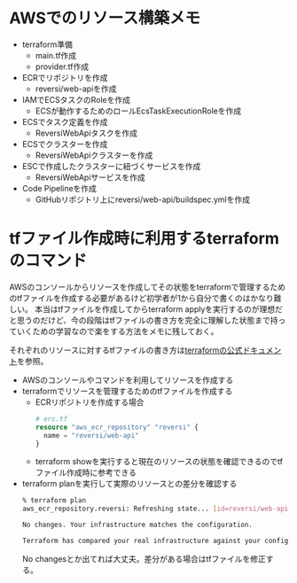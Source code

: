 # AWSでのリソース構築メモ

- terraform準備
  - main.tf作成
  - provider.tf作成
- ECRでリポジトリを作成
  - reversi/web-apiを作成
- IAMでECSタスクのRoleを作成
  - ECSが動作するためのロールEcsTaskExecutionRoleを作成
- ECSでタスク定義を作成
  - ReversiWebApiタスクを作成
- ECSでクラスターを作成
  - ReversiWebApiクラスターを作成
- ESCで作成したクラスターに紐づくサービスを作成
  - ReversiWebApiサービスを作成
- Code Pipelineを作成
  - GitHubリポジトリ上にreversi/web-api/buildspec.ymlを作成



# tfファイル作成時に利用するterraformのコマンド

AWSのコンソールからリソースを作成してその状態をterraformで管理するためのtfファイルを作成する必要があるけど初学者が1から自分で書くのはかなり難しい。
本当はtfファイルを作成してからterraform applyを実行するのが理想だと思うのだけど、今の段階はtfファイルの書き方を完全に理解した状態まで持っていくための学習なので楽をする方法をメモに残しておく。

それぞれのリソースに対するtfファイルの書き方は[terraformの公式ドキュメント](https://registry.terraform.io/providers/hashicorp/aws/latest/docs)を参照。

- AWSのコンソールやコマンドを利用してリソースを作成する
- terraformでリソースを管理するためのtfファイルを作成する
  - ECRリポジトリを作成する場合
    ```terraform
    # erc.tf
    resource "aws_ecr_repository" "reversi" {
      name = "reversi/web-api"
    }
    ```
  - terraform showを実行すると現在のリソースの状態を確認できるのでtfファイル作成時に参考できる
- terraform planを実行して実際のリソースとの差分を確認する
  ```bash
  % terraform plan 
  aws_ecr_repository.reversi: Refreshing state... [id=reversi/web-api]
  
  No changes. Your infrastructure matches the configuration.
  
  Terraform has compared your real infrastructure against your configuration and found no differences, so no changes are needed.
  ```
  No changesとか出てれば大丈夫。差分がある場合はtfファイルを修正する。
